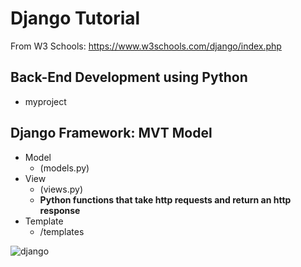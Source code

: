 # Django Tutorial

From W3 Schools: https://www.w3schools.com/django/index.php

## Back-End Development using Python
- myproject

## Django Framework: MVT Model

- Model
  - (models.py)
- View
  - (views.py)
  - **Python functions that take http requests and return an http response**
- Template
  - /templates


![django](https://user-images.githubusercontent.com/54840122/205463140-55d19147-3d97-43ab-ae70-6c5f8b7fb988.JPG)
